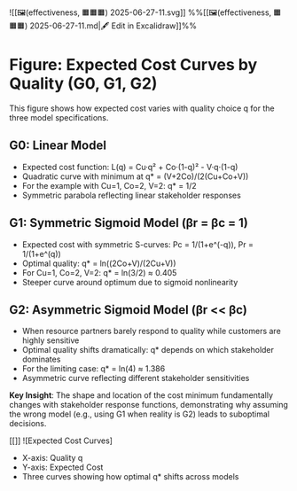![[🖼️(effectiveness, 🟧🟧🟧) 2025-06-27-11.svg]]
%%[[🖼️(effectiveness, 🟧🟧🟧) 2025-06-27-11.md|🖋 Edit in Excalidraw]]%%
# Figure: Expected Cost Curves by Quality (G0, G1, G2)

This figure shows how expected cost varies with quality choice q for the three model specifications.

## G0: Linear Model
- Expected cost function: L(q) = Cu·q² + Co·(1-q)² - V·q·(1-q)
- Quadratic curve with minimum at q* = (V+2Co)/(2(Cu+Co+V))
- For the example with Cu=1, Co=2, V=2: q* = 1/2
- Symmetric parabola reflecting linear stakeholder responses

## G1: Symmetric Sigmoid Model (βr = βc = 1)
- Expected cost with symmetric S-curves: Pc = 1/(1+e^(-q)), Pr = 1/(1+e^(q))
- Optimal quality: q* = ln((2Co+V)/(2Cu+V))
- For Cu=1, Co=2, V=2: q* = ln(3/2) ≈ 0.405
- Steeper curve around optimum due to sigmoid nonlinearity

## G2: Asymmetric Sigmoid Model (βr << βc)
- When resource partners barely respond to quality while customers are highly sensitive
- Optimal quality shifts dramatically: q* depends on which stakeholder dominates
- For the limiting case: q* = ln(4) ≈ 1.386
- Asymmetric curve reflecting different stakeholder sensitivities

**Key Insight**: The shape and location of the cost minimum fundamentally changes with stakeholder response functions, demonstrating why assuming the wrong model (e.g., using G1 when reality is G2) leads to suboptimal decisions.

[[]]
![Expected Cost Curves]
- X-axis: Quality q
- Y-axis: Expected Cost
- Three curves showing how optimal q* shifts across models

